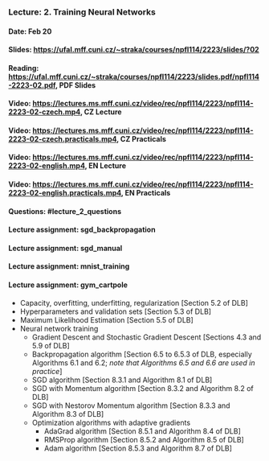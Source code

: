 ### Lecture: 2. Training Neural Networks
#### Date: Feb 20
#### Slides: https://ufal.mff.cuni.cz/~straka/courses/npfl114/2223/slides/?02
#### Reading: https://ufal.mff.cuni.cz/~straka/courses/npfl114/2223/slides.pdf/npfl114-2223-02.pdf, PDF Slides
#### Video: https://lectures.ms.mff.cuni.cz/video/rec/npfl114/2223/npfl114-2223-02-czech.mp4, CZ Lecture
#### Video: https://lectures.ms.mff.cuni.cz/video/rec/npfl114/2223/npfl114-2223-02-czech.practicals.mp4, CZ Practicals
#### Video: https://lectures.ms.mff.cuni.cz/video/rec/npfl114/2223/npfl114-2223-02-english.mp4, EN Lecture
#### Video: https://lectures.ms.mff.cuni.cz/video/rec/npfl114/2223/npfl114-2223-02-english.practicals.mp4, EN Practicals
#### Questions: #lecture_2_questions
#### Lecture assignment: sgd_backpropagation
#### Lecture assignment: sgd_manual
#### Lecture assignment: mnist_training
#### Lecture assignment: gym_cartpole

- Capacity, overfitting, underfitting, regularization [Section 5.2 of DLB]
- Hyperparameters and validation sets [Section 5.3 of DLB]
- Maximum Likelihood Estimation [Section 5.5 of DLB]
- Neural network training
  - Gradient Descent and Stochastic Gradient Descent [Sections 4.3 and 5.9 of DLB]
  - Backpropagation algorithm [Section 6.5 to 6.5.3 of DLB, especially Algorithms 6.1 and 6.2; _note that Algorithms 6.5 and 6.6 are used in practice_]
  - SGD algorithm [Section 8.3.1 and Algorithm 8.1 of DLB]
  - SGD with Momentum algorithm [Section 8.3.2 and Algorithm 8.2 of DLB]
  - SGD with Nestorov Momentum algorithm [Section 8.3.3 and Algorithm 8.3 of DLB]
  - Optimization algorithms with adaptive gradients
    - AdaGrad algorithm [Section 8.5.1 and Algorithm 8.4 of DLB]
    - RMSProp algorithm [Section 8.5.2 and Algorithm 8.5 of DLB]
    - Adam algorithm [Section 8.5.3 and Algorithm 8.7 of DLB]
